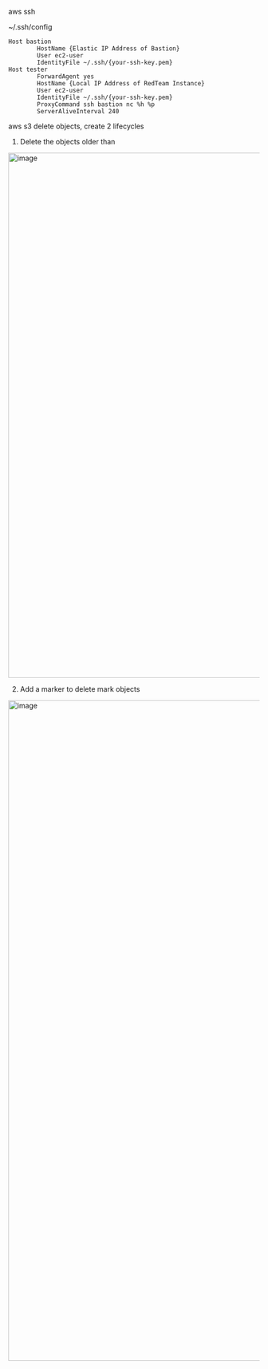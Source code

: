 aws ssh 

 ~/.ssh/config 
```
Host bastion
        HostName {Elastic IP Address of Bastion}
        User ec2-user
        IdentityFile ~/.ssh/{your-ssh-key.pem}
Host tester
        ForwardAgent yes
        HostName {Local IP Address of RedTeam Instance}
        User ec2-user
        IdentityFile ~/.ssh/{your-ssh-key.pem}
        ProxyCommand ssh bastion nc %h %p
        ServerAliveInterval 240

```


aws s3 delete objects, create 2 lifecycles
1. Delete the objects older than
<img width="1053" alt="image" src="https://github.com/gunahk/MyKubernets/assets/37513630/87e84560-bc76-4ccc-8950-72681890ab72">

2. Add a marker to delete mark objects
<img width="1325" alt="image" src="https://github.com/gunahk/MyKubernets/assets/37513630/6165ebc1-7fe0-43af-b541-0fa60125db71">
